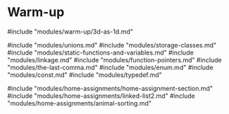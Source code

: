 # Warm-up
#include "modules/warm-up/3d-as-1d.md"

#include "modules/unions.md"
#include "modules/storage-classes.md"
#include "modules/static-functions-and-variables.md"
#include "modules/linkage.md"
#include "modules/function-pointers.md"
#include "modules/the-last-comma.md"
#include "modules/enum.md"
#include "modules/const.md"
#include "modules/typedef.md"

#include "modules/home-assignments/home-assignment-section.md"
#include "modules/home-assignments/linked-list2.md"
#include "modules/home-assignments/animal-sorting.md"
